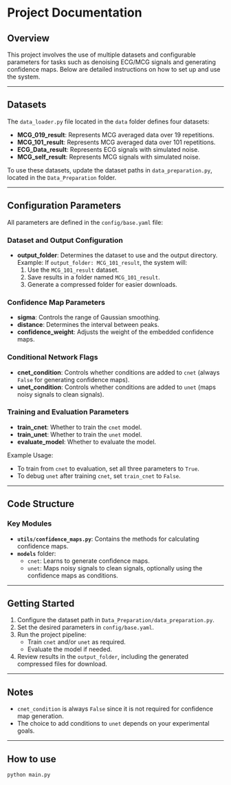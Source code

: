 # Project Documentation

## Overview

This project involves the use of multiple datasets and configurable parameters for tasks such as denoising ECG/MCG signals and generating confidence maps. Below are detailed instructions on how to set up and use the system.

---

## Datasets

The `data_loader.py` file located in the `data` folder defines four datasets:

- **MCG_019_result**: Represents MCG averaged data over 19 repetitions.
- **MCG_101_result**: Represents MCG averaged data over 101 repetitions.
- **ECG_Data_result**: Represents ECG signals with simulated noise.
- **MCG_self_result**: Represents MCG signals with simulated noise.

To use these datasets, update the dataset paths in `data_preparation.py`, located in the `Data_Preparation` folder.

---

## Configuration Parameters

All parameters are defined in the `config/base.yaml` file:

### Dataset and Output Configuration

- **output_folder**: Determines the dataset to use and the output directory.  
  Example: If `output_folder: MCG_101_result`, the system will:
  1. Use the `MCG_101_result` dataset.
  2. Save results in a folder named `MCG_101_result`.
  3. Generate a compressed folder for easier downloads.

### Confidence Map Parameters

- **sigma**: Controls the range of Gaussian smoothing.  
- **distance**: Determines the interval between peaks.  
- **confidence_weight**: Adjusts the weight of the embedded confidence maps.

### Conditional Network Flags

- **cnet_condition**: Controls whether conditions are added to `cnet` (always `False` for generating confidence maps).  
- **unet_condition**: Controls whether conditions are added to `unet` (maps noisy signals to clean signals).  

### Training and Evaluation Parameters

- **train_cnet**: Whether to train the `cnet` model.  
- **train_unet**: Whether to train the `unet` model.  
- **evaluate_model**: Whether to evaluate the model.  

Example Usage:
- To train from `cnet` to evaluation, set all three parameters to `True`.
- To debug `unet` after training `cnet`, set `train_cnet` to `False`.

---

## Code Structure

### Key Modules

- **`utils/confidence_maps.py`**: Contains the methods for calculating confidence maps.
- **`models`** folder:
  - `cnet`: Learns to generate confidence maps.
  - `unet`: Maps noisy signals to clean signals, optionally using the confidence maps as conditions.

---

## Getting Started

1. Configure the dataset path in `Data_Preparation/data_preparation.py`.
2. Set the desired parameters in `config/base.yaml`.
3. Run the project pipeline:
   - Train `cnet` and/or `unet` as required.
   - Evaluate the model if needed.
4. Review results in the `output_folder`, including the generated compressed files for download.

---

## Notes

- `cnet_condition` is always `False` since it is not required for confidence map generation.
- The choice to add conditions to `unet` depends on your experimental goals.

---

## How to use
   ```bash
   python main.py
```


